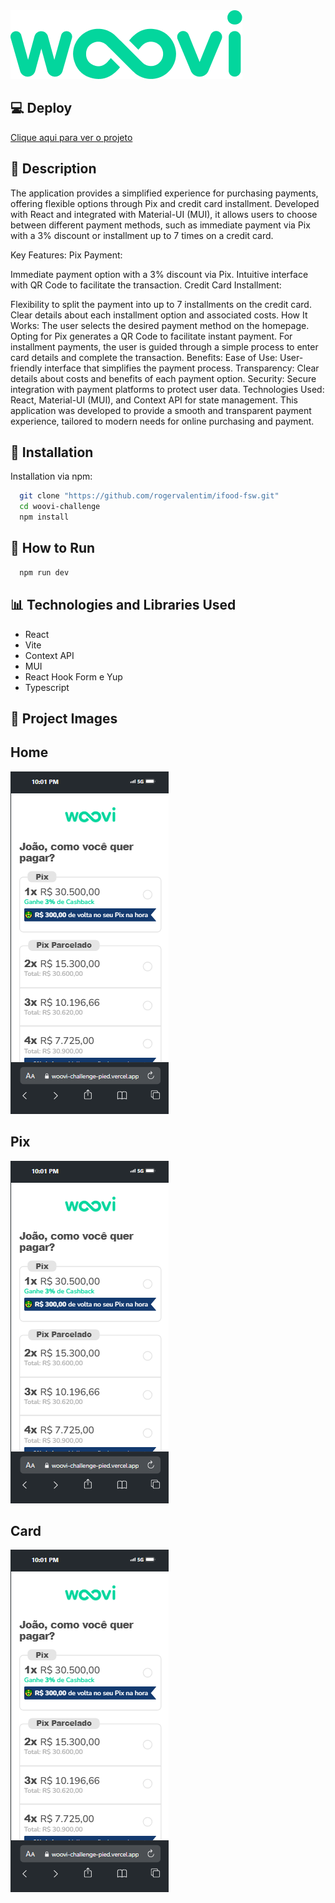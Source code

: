 <img src=".github/logo.png">

## 💻 Deploy

<a href="https://woovi-challenge-pied.vercel.app/">Clique aqui para ver o projeto</a>

## 📝 Description

The application provides a simplified experience for purchasing payments, offering flexible options through Pix and credit card installment. Developed with React and integrated with Material-UI (MUI), it allows users to choose between different payment methods, such as immediate payment via Pix with a 3% discount or installment up to 7 times on a credit card.

Key Features:
Pix Payment:

Immediate payment option with a 3% discount via Pix.
Intuitive interface with QR Code to facilitate the transaction.
Credit Card Installment:

Flexibility to split the payment into up to 7 installments on the credit card.
Clear details about each installment option and associated costs.
How It Works:
The user selects the desired payment method on the homepage.
Opting for Pix generates a QR Code to facilitate instant payment.
For installment payments, the user is guided through a simple process to enter card details and complete the transaction.
Benefits:
Ease of Use: User-friendly interface that simplifies the payment process.
Transparency: Clear details about costs and benefits of each payment option.
Security: Secure integration with payment platforms to protect user data.
Technologies Used:
React, Material-UI (MUI), and Context API for state management.
This application was developed to provide a smooth and transparent payment experience, tailored to modern needs for online purchasing and payment.

## 🔧 Installation

Installation via npm:

```bash
  git clone "https://github.com/rogervalentim/ifood-fsw.git"
  cd woovi-challenge
  npm install
```

## 🔌 How to Run

```bash
  npm run dev
```

## 📊 Technologies and Libraries Used

<ul>
<li>React</li>
<li>Vite</li>
<li>Context API</li>
<li>MUI</li>
<li>React Hook Form e Yup</li>
<li>Typescript</li>
</ul>

## 📸 Project Images

## Home

<img src=".github/home.png" alt="home page">

## Pix

<img src=".github/pix.png" alt="pix page">

## Card

<img src=".github/card.png" alt="card page">
